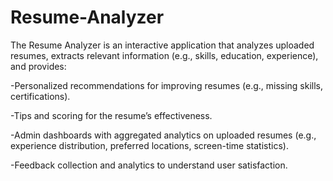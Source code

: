 # Resume-Analyzer

The Resume Analyzer is an interactive application that analyzes uploaded resumes, extracts relevant information (e.g., skills, education, experience), and provides:

-Personalized recommendations for improving resumes (e.g., missing skills, certifications).

-Tips and scoring for the resume’s effectiveness.

-Admin dashboards with aggregated analytics on uploaded resumes (e.g., experience distribution, preferred locations, screen-time statistics).

-Feedback collection and analytics to understand user satisfaction.
